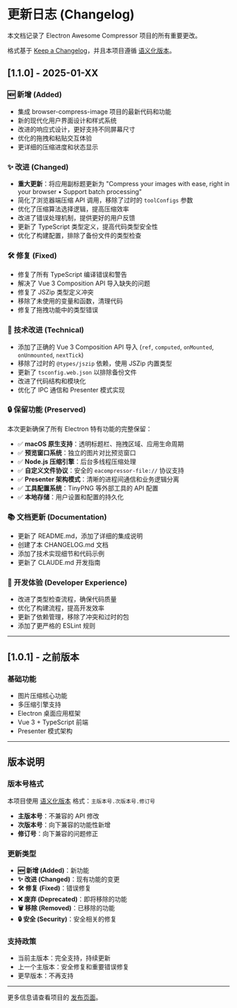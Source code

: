 # 更新日志 (Changelog)

本文档记录了 Electron Awesome Compressor 项目的所有重要更改。

格式基于 [Keep a Changelog](https://keepachangelog.com/zh-CN/1.0.0/)，并且本项目遵循 [语义化版本](https://semver.org/spec/v2.0.0.html)。

## [1.1.0] - 2025-01-XX

### 🆕 新增 (Added)
- 集成 browser-compress-image 项目的最新代码和功能
- 新的现代化用户界面设计和样式系统
- 改进的响应式设计，更好支持不同屏幕尺寸
- 优化的拖拽和粘贴交互体验
- 更详细的压缩进度和状态显示

### ✨ 改进 (Changed)
- **重大更新**：将应用副标题更新为 "Compress your images with ease, right in your browser • Support batch processing"
- 简化了浏览器端压缩 API 调用，移除了过时的 `toolConfigs` 参数
- 优化了压缩算法选择逻辑，提高压缩效率
- 改进了错误处理机制，提供更好的用户反馈
- 更新了 TypeScript 类型定义，提高代码类型安全性
- 优化了构建配置，排除了备份文件的类型检查

### 🛠️ 修复 (Fixed)
- 修复了所有 TypeScript 编译错误和警告
- 解决了 Vue 3 Composition API 导入缺失的问题  
- 修复了 JSZip 类型定义冲突
- 移除了未使用的变量和函数，清理代码
- 修复了拖拽功能中的类型错误

### 🔧 技术改进 (Technical)
- 添加了正确的 Vue 3 Composition API 导入 (`ref`, `computed`, `onMounted`, `onUnmounted`, `nextTick`)
- 移除了过时的 `@types/jszip` 依赖，使用 JSZip 内置类型
- 更新了 `tsconfig.web.json` 以排除备份文件
- 改进了代码结构和模块化
- 优化了 IPC 通信和 Presenter 模式实现

### 🔒 保留功能 (Preserved)
本次更新确保了所有 Electron 特有功能的完整保留：

- ✅ **macOS 原生支持**：透明标题栏、拖拽区域、应用生命周期
- ✅ **预览窗口系统**：独立的图片对比预览窗口
- ✅ **Node.js 压缩引擎**：后台多线程压缩处理
- ✅ **自定义文件协议**：安全的 `eacompressor-file://` 协议支持
- ✅ **Presenter 架构模式**：清晰的进程间通信和业务逻辑分离
- ✅ **工具配置系统**：TinyPNG 等外部工具的 API 配置
- ✅ **本地存储**：用户设置和配置的持久化

### 📚 文档更新 (Documentation)
- 更新了 README.md，添加了详细的集成说明
- 创建了本 CHANGELOG.md 文档
- 添加了技术实现细节和代码示例
- 更新了 CLAUDE.md 开发指南

### 🧪 开发体验 (Developer Experience)
- 改进了类型检查流程，确保代码质量
- 优化了构建流程，提高开发效率
- 更新了依赖管理，移除了冲突和过时的包
- 添加了更严格的 ESLint 规则

---

## [1.0.1] - 之前版本

### 基础功能
- 图片压缩核心功能
- 多压缩引擎支持
- Electron 桌面应用框架
- Vue 3 + TypeScript 前端
- Presenter 模式架构

---

## 版本说明

### 版本号格式
本项目使用 [语义化版本](https://semver.org/spec/v2.0.0.html) 格式：`主版本号.次版本号.修订号`

- **主版本号**：不兼容的 API 修改
- **次版本号**：向下兼容的功能性新增
- **修订号**：向下兼容的问题修正

### 更新类型
- **🆕 新增 (Added)**：新功能
- **✨ 改进 (Changed)**：现有功能的变更
- **🛠️ 修复 (Fixed)**：错误修复
- **❌ 废弃 (Deprecated)**：即将移除的功能
- **🗑️ 移除 (Removed)**：已移除的功能
- **🔒 安全 (Security)**：安全相关的修复

### 支持政策
- 当前主版本：完全支持，持续更新
- 上一个主版本：安全修复和重要错误修复
- 更早版本：不再支持

---

更多信息请查看项目的 [发布页面](https://github.com/awesome-compressor/electron-awesome-compressor/releases)。